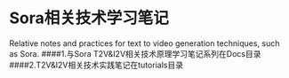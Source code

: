 # Sora相关技术学习笔记
Relative notes and practices for text to video generation techniques, such as Sora.
####1.与Sora T2V&I2V相关技术原理学习笔记系列在Docs目录
####2.T2V&I2V相关技术实践笔记在tutorials目录

